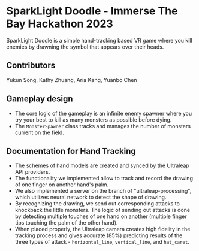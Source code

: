 # SparkLight Doodle - Immerse The Bay Hackathon 2023

SparkLight Doodle is a simple hand-tracking based VR game where you kill enemies
by drawning the symbol that appears over their heads.

## Contributors
Yukun Song, Kathy Zhuang, Aria Kang, Yuanbo Chen

## Gameplay design

- The core logic of the gameplay is an infinite enemy spawner where you try your
  best to kill as many monsters as possible before dying.
- The `MonsterSpawner` class tracks and manages the number of monsters current
  on the field.

## Documentation for Hand Tracking

- The schemes of hand models are created and synced by the Ultraleap API
  providers.
- The functionality we implemented allow to track and record the drawing of one
  finger on another hand's palm.
- We also implemented a server on the branch of "ultraleap-processing", which
  utilizes neural network to detect the shape of drawing.
- By recognizing the drawing, we send out corresponding attacks to knockback the
  little monsters. The logic of sending out attacks is done by detecting
  multiple touches of one hand on another (multiple finger tips touching the
  palm of the other hand).
- When placed properly, the Ultraleap camera creates high fidelity in the
  tracking process and gives accurate (85%) predicting results of the three
  types of attack - `horizontal_line`, `vertical_line`, and `hat_caret`.

